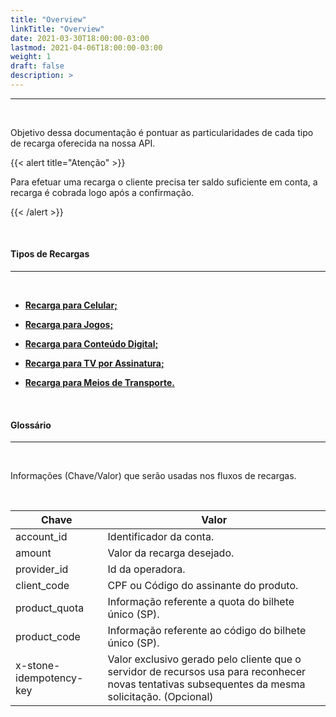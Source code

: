 ```yaml
---
title: "Overview"
linkTitle: "Overview"
date: 2021-03-30T18:00:00-03:00
lastmod: 2021-04-06T18:00:00-03:00
weight: 1
draft: false
description: >
---
```


---
<br>


Objetivo dessa documentação é pontuar as particularidades de cada tipo de recarga oferecida na nossa API.



{{< alert title="Atenção" >}}

Para efetuar uma recarga o cliente precisa ter saldo suficiente em conta, a recarga é cobrada logo após a confirmação.

{{< /alert >}}

<br>



#### **Tipos de Recargas**
---

<br>


- [**Recarga para Celular;**](/docs/referencia-da-api/recargas/recarga-de-celular/)

- [**Recarga para Jogos;**](/docs/referencia-da-api/recargas/recarga-de-jogos/)

- [**Recarga para Conteúdo Digital;**](/docs/referencia-da-api/recargas/recarga-de-conteudo-digital/)

- [**Recarga para TV por Assinatura;**](/docs/referencia-da-api/recargas/recarga-de-tv-por-assinatura/)

- [**Recarga para Meios de Transporte.**](/docs/referencia-da-api/recargas/recarga-de-meios-de-transporte/)


<br>


#### **Glossário**
---
<br>

Informações (Chave/Valor) que serão usadas nos fluxos de recargas.

<br>


| Chave                               | Valor                                                               |
| ----------------------------------- | ------------------------------------------------------------------- |
| account_id						  |	Identificador da conta.												|				
| amount							  |	Valor da recarga desejado.											|
| provider_id						  | Id da operadora. 													|
| client_code 						  | CPF ou Código do assinante do produto. 								|
| product_quota 					  | Informação referente a quota do bilhete único (SP).				|
| product_code 						  | Informação referente ao código do bilhete único (SP).				|
| x-stone-idempotency-key 			  | Valor exclusivo gerado pelo cliente que o servidor de recursos usa para reconhecer novas tentativas subsequentes da mesma solicitação. (Opcional) |



<br>








